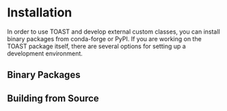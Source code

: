 # Installation

In order to use TOAST and develop external custom classes, you can install binary packages from conda-forge or PyPI.  If you are working on the TOAST package itself, there are several options for setting up a development environment.

## Binary Packages



## Building from Source
